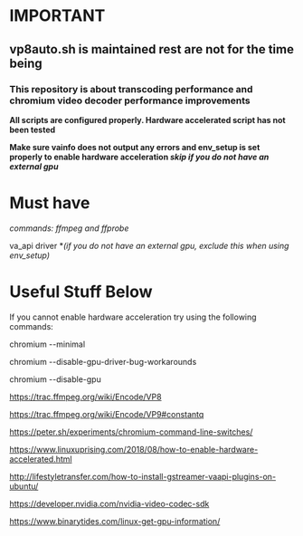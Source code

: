  <h1><b>IMPORTANT</b></h1>
 
 <h2>vp8auto.sh is maintained rest are not for the time being</h2>
 
 <h3>This repository is about transcoding performance and chromium video decoder performance improvements</h3>
 
 <b>All scripts are configured properly. Hardware accelerated script has not been tested</b> 
 
 <b>Make sure vainfo does not output any errors and env_setup is set properly to enable hardware acceleration <i>skip if you do not have an external gpu</i></b>
 
 <h1>Must have</h1>
 
 <span><i>commands: ffmpeg and ffprobe</i></span>
 
 va_api driver *<i>(if you do not have an external gpu, exclude this when using env_setup)</i>
 
 <h1>Useful Stuff Below</h1>
 If you cannot enable hardware acceleration try using the following commands:
 
 chromium --minimal
 
 chromium --disable-gpu-driver-bug-workarounds
 
 chromium --disable-gpu

https://trac.ffmpeg.org/wiki/Encode/VP8

https://trac.ffmpeg.org/wiki/Encode/VP9#constantq

https://peter.sh/experiments/chromium-command-line-switches/

https://www.linuxuprising.com/2018/08/how-to-enable-hardware-accelerated.html

http://lifestyletransfer.com/how-to-install-gstreamer-vaapi-plugins-on-ubuntu/

https://developer.nvidia.com/nvidia-video-codec-sdk

https://www.binarytides.com/linux-get-gpu-information/
